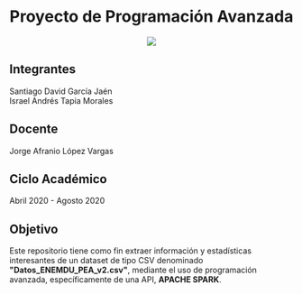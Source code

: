 <h1 align="center"> Proyecto de Programación Avanzada </h1>

<p align="center">
  <img src=https://www.utpl.edu.ec/manual_imagen/images/institucional/UTPL-INSTITUCIONAL-color.jpg />
</p>

##  **Integrantes** 
Santiago David García Jaén<br>
Israel Andrés Tapia Morales
##  **Docente** 
Jorge Afranio López Vargas
##  **Ciclo Académico**
Abril 2020 - Agosto 2020

## Objetivo
Este repositorio tiene como fin extraer información y estadísticas interesantes de un dataset de tipo CSV denominado <b>"Datos_ENEMDU_PEA_v2.csv"</b>, mediante el uso de programación avanzada, específicamente de una API, <b>APACHE SPARK</b>.
